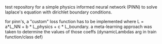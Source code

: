 test repository for a simple physics informed neural network (PINN) to solve laplace's equation with dirichlet boundary conditions.

for pinn's, a "custom" loss function has to be implemented where L = a*L_NN + b * L_physics + c * L_boundary. a meta-learning approach was taken to determine the values of those coeffs (dynamicLambdas arg in train function/class def)
